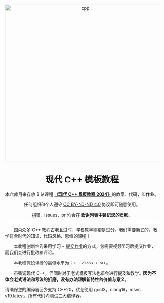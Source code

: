 <div align="center">

<a herf="https://zh.cppreference.com/w/cpp"><img src="./image/icon.webp" width=512px alt="cpp"/></a>

# 现代 C++ 模板教程

本仓库用来存放 B 站课程 [**《现代 C++ 模板教程 2024》**](https://b23.tv/Ppq4Bsw)的教案、代码，和**作业**。

任何组织和个人遵守 [CC BY-NC-ND 4.0](LICENSE) 协议即可随意使用。

[捐赠](/image/捐赠)、issues、pr 均会在 **[致谢列表](/image/捐赠/thanks.md)中铭记您的贡献**。

</div>

---

&emsp;&emsp;国内众多 C++ 教程古老且过时，学校教学则更是过分。我们需要新式的，教学符合时代的知识、代码风格、思维的课程！

&emsp;&emsp;本教程创新性的采用学习 + [提交作业](/homework/README.md)的方式，您需要视频学习后提交作业，而我们会进行批改和评论。

&emsp;&emsp;本教程假设读者的最低水平为：`C + class + STL`。

&emsp;&emsp;虽强调现代 C++，但同时对于老式模板写法也都会进行提及和教学。**因为不体会老式语法和写法的折磨，没有办法理解新特性的价值与意义**。

请确保您的编译器至少支持 C++20，优先使用 gcc13，clang16，msvc v19.latest。所有代码均测试三大编译器。
